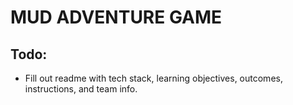 # MUD ADVENTURE GAME

## Todo:  

- Fill out readme with tech stack, learning objectives, outcomes, instructions, and team info. 
